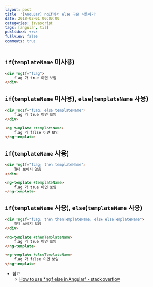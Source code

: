 ```yaml
---
layout: post
title: '[Angular] ngIf에서 else 구문 사용하기'
date: 2018-02-01 00:00:00
categories: javascript
tags: [angular, til]
published: true
fullview: false
comments: true
---
```


## `if`(`templateName` 미사용)

```html
<div *ngIf="flag">
    flag 가 true 이면 보임
</div>
```

## `if`(`templateName` 미사용), `else`(`templateName` 사용)

```html
<div *ngIf="flag; else templateName">
    flag 가 true 이면 보임
</div>

<ng-template #templateName>
    flag 가 false 이면 보임
</ng-template>
```

## `if`(`templateName` 사용)

```html
<div *ngIf="flag; then templateName">
    절대 보이지 않음
</div>

<ng-template #templateName>
    flag 가 true 이면 보임
</ng-template>
```

## `if`(`templateName` 사용), `else`(`templateName` 사용)

```html
<div *ngIf="flag; then thenTemplateName; else elseTemplateName">
    절대 보이지 않음
</div>

<ng-template #thenTemplateName>
    flag 가 true 이면 보임
</ng-template>

<ng-template #elseTemplateName>
    flag 가 false 이면 보임
</ng-template>
```

* 참고
  * [How to use *ngIf else in Angular? - stack overflow](https://stackoverflow.com/questions/43006550/how-to-use-ngif-else-in-angular)